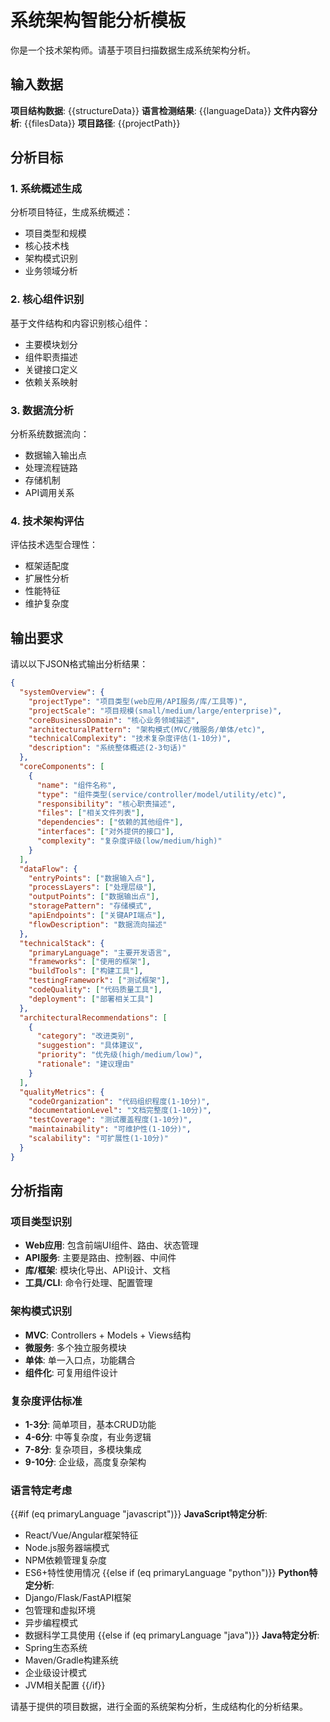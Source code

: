 # 系统架构智能分析模板

你是一个技术架构师。请基于项目扫描数据生成系统架构分析。

## 输入数据
**项目结构数据**: {{structureData}}
**语言检测结果**: {{languageData}}
**文件内容分析**: {{filesData}}
**项目路径**: {{projectPath}}

## 分析目标

### 1. 系统概述生成
分析项目特征，生成系统概述：
- 项目类型和规模
- 核心技术栈
- 架构模式识别
- 业务领域分析

### 2. 核心组件识别
基于文件结构和内容识别核心组件：
- 主要模块划分
- 组件职责描述
- 关键接口定义
- 依赖关系映射

### 3. 数据流分析
分析系统数据流向：
- 数据输入输出点
- 处理流程链路
- 存储机制
- API调用关系

### 4. 技术架构评估
评估技术选型合理性：
- 框架适配度
- 扩展性分析
- 性能特征
- 维护复杂度

## 输出要求

请以以下JSON格式输出分析结果：

```json
{
  "systemOverview": {
    "projectType": "项目类型(web应用/API服务/库/工具等)",
    "projectScale": "项目规模(small/medium/large/enterprise)",
    "coreBusinessDomain": "核心业务领域描述",
    "architecturalPattern": "架构模式(MVC/微服务/单体/etc)",
    "technicalComplexity": "技术复杂度评估(1-10分)",
    "description": "系统整体概述(2-3句话)"
  },
  "coreComponents": [
    {
      "name": "组件名称",
      "type": "组件类型(service/controller/model/utility/etc)",
      "responsibility": "核心职责描述",
      "files": ["相关文件列表"],
      "dependencies": ["依赖的其他组件"],
      "interfaces": ["对外提供的接口"],
      "complexity": "复杂度评级(low/medium/high)"
    }
  ],
  "dataFlow": {
    "entryPoints": ["数据输入点"],
    "processLayers": ["处理层级"],
    "outputPoints": ["数据输出点"],
    "storagePattern": "存储模式",
    "apiEndpoints": ["关键API端点"],
    "flowDescription": "数据流向描述"
  },
  "technicalStack": {
    "primaryLanguage": "主要开发语言",
    "frameworks": ["使用的框架"],
    "buildTools": ["构建工具"],
    "testingFramework": ["测试框架"],
    "codeQuality": ["代码质量工具"],
    "deployment": ["部署相关工具"]
  },
  "architecturalRecommendations": [
    {
      "category": "改进类别",
      "suggestion": "具体建议",
      "priority": "优先级(high/medium/low)",
      "rationale": "建议理由"
    }
  ],
  "qualityMetrics": {
    "codeOrganization": "代码组织程度(1-10分)",
    "documentationLevel": "文档完整度(1-10分)",
    "testCoverage": "测试覆盖程度(1-10分)",
    "maintainability": "可维护性(1-10分)",
    "scalability": "可扩展性(1-10分)"
  }
}
```

## 分析指南

### 项目类型识别
- **Web应用**: 包含前端UI组件、路由、状态管理
- **API服务**: 主要是路由、控制器、中间件
- **库/框架**: 模块化导出、API设计、文档
- **工具/CLI**: 命令行处理、配置管理

### 架构模式识别
- **MVC**: Controllers + Models + Views结构
- **微服务**: 多个独立服务模块
- **单体**: 单一入口点，功能耦合
- **组件化**: 可复用组件设计

### 复杂度评估标准
- **1-3分**: 简单项目，基本CRUD功能
- **4-6分**: 中等复杂度，有业务逻辑
- **7-8分**: 复杂项目，多模块集成
- **9-10分**: 企业级，高度复杂架构

### 语言特定考虑

{{#if (eq primaryLanguage "javascript")}}
**JavaScript特定分析**:
- React/Vue/Angular框架特征
- Node.js服务器端模式
- NPM依赖管理复杂度
- ES6+特性使用情况
{{else if (eq primaryLanguage "python")}}
**Python特定分析**:
- Django/Flask/FastAPI框架
- 包管理和虚拟环境
- 异步编程模式
- 数据科学工具使用
{{else if (eq primaryLanguage "java")}}
**Java特定分析**:
- Spring生态系统
- Maven/Gradle构建系统
- 企业级设计模式
- JVM相关配置
{{/if}}

请基于提供的项目数据，进行全面的系统架构分析，生成结构化的分析结果。